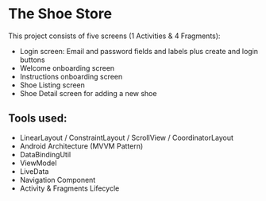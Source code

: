 # The Shoe Store
This project consists of five screens (1 Activities & 4 Fragments):

- Login screen: Email and password fields and labels plus create and login buttons
- Welcome onboarding screen
- Instructions onboarding screen
- Shoe Listing screen
- Shoe Detail screen for adding a new shoe

## Tools used:
- LinearLayout / ConstraintLayout / ScrollView / CoordinatorLayout
- Android Architecture (MVVM Pattern)
- DataBindingUtil
- ViewModel
- LiveData
- Navigation Component
- Activity & Fragments Lifecycle
